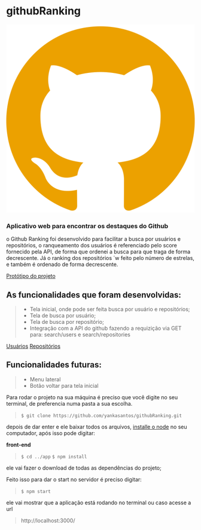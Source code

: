 # githubRanking


![Alt](./app/src/assets/github.svg)



### Aplicativo web para encontrar os destaques do Github

o Github Ranking  foi desenvolvido para facilitar a busca por usuários e repositórios,
o ranqueamento dos usuários é referenciado pelo score fornecido pela API, de forma que ordenei a busca para que traga de forma decrescente. Já o ranking dos repositórios ´w feito pelo número de estrelas, e também é ordenado de forma decrescente.


[Protótipo do projeto](https://www.figma.com/file/pSPYZ54UDt8YyPhvkCAhol/GithubRanking?node-id=11%3A3 "figma - Github Ranking")

## As funcionalidades que foram desenvolvidas:

> *  Tela inicial, onde pode ser feita busca por usuário e repositórios;
> *  Tela de busca por usuário; 
> *  Tela de busca por repositório;
> *  Integração com a API do github fazendo a requizição via GET para: search/users e search/repositories 

[Usuários](https://developer.github.com/v3/search/#search-users " Documentação Github API")
[Repositórios](https://developer.github.com/v3/search/#search-repositories " Documentação Github API")


## Funcionalidades futuras:

> * Menu lateral
> * Botão voltar para tela inicial



Para rodar o projeto na sua máquina é preciso que você digite
no seu terminal, de preferencia numa pasta a sua escolha.

> `$ git clone https://github.com/yankasantos/githubRanking.git`

depois de dar enter e ele baixar todos os arquivos, [installe o node](https://nodejs.org/en/) no seu computador, após isso pode digitar:


 **front-end**
> `$ cd ../app`
> `$ npm install`

ele vai fazer o download de todas as dependências do projeto;

Feito isso para dar o start no servidor  é preciso digitar:

> `$ npm start`

ele vai mostrar que a aplicação está rodando no terminal ou caso acesse a url 
> http://localhost:3000/



